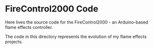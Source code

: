 # FireControl2000 Code

Here lives the source code for the FireControl2000 - an Arduino-based flame effects controller.

The code in this directory represents the evolution of my flame effects projects. 